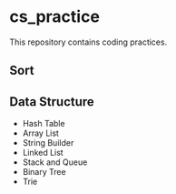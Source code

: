 # cs_practice
This repository contains coding practices.

## Sort

## Data Structure
- Hash Table
- Array List
- String Builder
- Linked List
- Stack and Queue
- Binary Tree
- Trie

